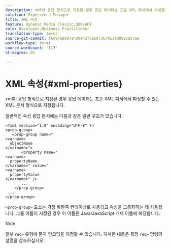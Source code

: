 ```yaml
---
description: xml이 응답 형식으로 지정된 경우 응답 데이터는 표준 XML 파서에서 파싱할 수 있는 XML 문서 형식으로 지정됩니다.
solution: Experience Manager
title: XML 속성
feature: Dynamic Media Classic,SDK/API
role: Developer,Business Practitioner
translation-type: tm+mt
source-git-commit: f6c97606d7a4209427316d7367013ad9585a5cae
workflow-type: tm+mt
source-wordcount: '117'
ht-degree: 0%

---
```



# XML 속성{#xml-properties}

xml이 응답 형식으로 지정된 경우 응답 데이터는 표준 XML 파서에서 파싱할 수 있는 XML 문서 형식으로 지정됩니다.

일반적인 속성 응답 문서에는 다음과 같은 일반 구조가 있습니다.

```
<?xml version="1.0" encoding="UTF-8" ?>
<prop-group>
   <prop-group name="
<varname>
  objectName
</varname>">
       <property name="
<varname>
  propertyName
</varname>" value="
<varname>
  propertyValue
</varname>" />
       ...
    </prop-group>
 ...
</prop-group>
```

`<prop-group>` 요소는 가장 바깥쪽 컨테이너로 사용되고 속성을 그룹화하는 데 사용됩니다. 그룹 이름이 지정된 경우 이 이름은 Java/JavaScript 개체 이름에 해당합니다.

>[!NOTE]
>
>일부 `req=` 유형에 문자 인코딩을 지정할 수 있습니다. 자세한 내용은 특정 `req=` 명령의 설명을 참조하십시오.

